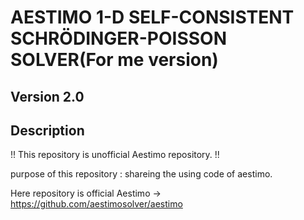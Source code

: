 AESTIMO 1-D SELF-CONSISTENT SCHRÖDINGER-POISSON SOLVER(For me version)
======================================================
Version 2.0
-------------

Description
--------
!!  This repository is unofficial Aestimo repository.  !!

purpose of this repository : shareing the using code of aestimo.

Here repository is official Aestimo -> https://github.com/aestimosolver/aestimo
